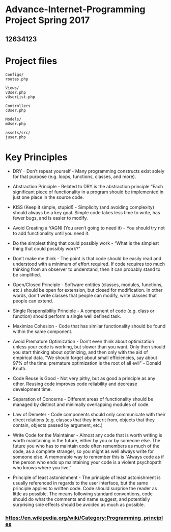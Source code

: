 # Advance-Internet-Programming Project Spring 2017
## 12634123

# Project files
```
Configs/
routes.php

Views/
vUser.php
vUserList.php

Controllers
cUser.php

Models/
mUser.php

assets/src/
juser.php
```

# Key Principles

* DRY - Don’t repeat yourself - Many programming constructs exist solely for that purpose (e.g. loops, functions, classes, and more). 

* Abstraction Principle - Related to DRY is the abstraction principle “Each significant piece of functionality in a program should be implemented in just one place in the source code.

* KISS (Keep it simple, stupid!) - Simplicity (and avoiding complexity) should always be a key goal. Simple code takes less time to write, has fewer bugs, and is easier to modify.

* Avoid Creating a YAGNI (You aren’t going to need it) - You should try not to add functionality until you need it. 

* Do the simplest thing that could possibly work -  “What is the simplest thing that could possibly work?”

* Don’t make me think - The point is that code should be easily read and understood with a minimum of effort required. If code requires too much thinking from an observer to understand, then it can probably stand to be simplified.

* Open/Closed Principle - Software entities (classes, modules, functions, etc.) should be open for extension, but closed for modification. In other words, don't write classes that people can modify, write classes that people can extend.

* Single Responsibility Principle - A component of code (e.g. class or function) should perform a single well defined task. 

* Maximize Cohesion - Code that has similar functionality should be found within the same component. 

* Avoid Premature Optimization - Don’t even think about optimization unless your code is working, but slower than you want. Only then should you start thinking about optimizing, and then only with the aid of empirical data. "We should forget about small efficiencies, say about 97% of the time: premature optimization is the root of all evil" - Donald Knuth. 

*	Code Reuse is Good - Not very pithy, but as good a principle as any other. Reusing code improves code reliability and decrease development time. 

*	Separation of Concerns - Different areas of functionality should be managed by distinct and minimally overlapping modules of code. 

* Law of Demeter - Code components should only communicate with their direct relations (e.g. classes that they inherit from, objects that they contain, objects passed by argument, etc.) 

* Write Code for the Maintainer - Almost any code that is worth writing is worth maintaining in the future, either by you or by someone else. The future you who has to maintain code often remembers as much of the code, as a complete stranger, so you might as well always write for someone else. A memorable way to remember this is “Always code as if the person who ends up maintaining your code is a violent psychopath who knows where you live.”

* Principle of least astonishment - The principle of least astonishment is usually referenced in regards to the user interface, but the same principle applies to written code. Code should surprise the reader as little as possible. The means following standard conventions, code should do what the comments and name suggest, and potentially surprising side effects should be avoided as much as possible.

### https://en.wikipedia.org/wiki/Category:Programming_principles

